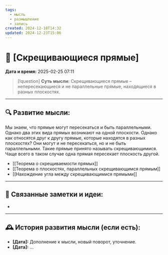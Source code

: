 ```yaml
---
tags:
  - мысль
  - размышление
  - запись
created: 2024-12-18T14:32
updated: 2024-12-23T15:06
---
```


# 💭  [Скрещивающиеся прямые]

**Дата и время:** 2025-02-25 07:11

> [!question] **Суть мысли:**
> Скрещивающиеся прямые – непересекающиеся и не параллельные прямые, находящиеся в разных плоскостях.

---

## 🔍 Развитие мысли:

Мы знаем, что прямые могут пересекаться и быть параллельными. Однако два этих вида прямых возникают на одной плоскости. Однако как относятся друг к другу прямые, которые находятся в разных плоскостях? Они могут и не пересекаться, но и не быть параллельными.
Такие прямые принято называть скрещивающимися. Чаще всего в таком случае одна прямая пересекает плоскость другой.

- [[Теорема о скрещиваемости прямых]]
- [[Теорема о плоскостях, параллельных скрещивающимся прямым]]
- [[Нахождение угла между скрещивающимися прямыми]]

---

## 🔄 Связанные заметки и идеи:

- 

---

## 🕰️ История развития мысли (если есть):

* **[Дата]:**  Дополнение к мысли, новый поворот, уточнение.
* **[Дата]:**  ...